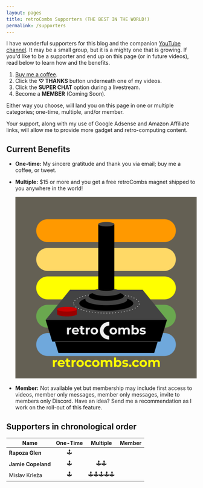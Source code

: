 ```yaml
---
layout: pages
title: retroCombs Supporters (THE BEST IN THE WORLD!)
permalink: /supporters
---
```


<!--
img class="category" src="http://www.stevencombs.com/images/design/about.svg" width="20%" />
-->

I have wonderful supporters for this blog and the companion [YouTube channel](https://www.youtube.com/stevencombs). It may be a small group, but it is a mighty one that is growing. If you'd like to be a supporter and end up on this page (or in future videos), read below to learn how and the benefits.

1. [Buy me a coffee](https://www.buymeacoffee.com/retrocombs).
2. Click the **♡ THANKS** button underneath one of my videos.
3. Click the **SUPER CHAT** option during a livestream.
4. Become a **MEMBER** (Coming Soon).

Either way you choose, will land you on this page in one or multiple categories; one-time, multiple, and/or member.

Your support, along with my use of Google Adsense and Amazon Affiliate links, will allow me to provide more gadget and retro-computing content.

## Current Benefits

- **One-time:** My sincere gratitude and thank you via email; buy me a coffee, or tweet.
- **Multiple:** $15 or more and you get a free retroCombs magnet shipped to you anywhere in the world!

    ![retroCombs Magnet](/images/design/magnet.png)

- **Member:** Not available yet but membership may include first access to videos, member only messages, member only messages, invite to members only Discord. Have an idea? Send me a recommendation as I work on the roll-out of this feature.

## Supporters in chronological order

**Name**           | **One-Time** |  **Multiple**  | **Member**
---------------|:--------:|:----------:|:-----:
**Rapoza Glen**    |    🕹️    |          |
**Jamie Copeland** |    🕹️    |    🕹️🕹️   |
Mislav Krleža      |    🕹️    | 🕹️🕹️🕹️🕹️🕹️ |
